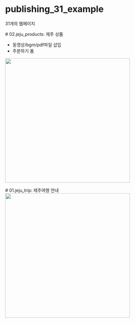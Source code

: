 ﻿# publishing_31_example
31개의 웹페이지 



﻿# 02.jeju_products: 제주 상품
- 동영상/bgm/pdf파일 삽입
- 주문하기 폼
<img src="https://user-images.githubusercontent.com/20849970/174905609-5481a6eb-1111-4ec2-8d79-54d5123657a6.png" width="400"/>



﻿# 01.jeju_trip: 제주여행 안내
<img src="https://user-images.githubusercontent.com/20849970/174904460-494116b4-9231-4a21-bb41-1f0c3fa156f1.png" width="400"/>
